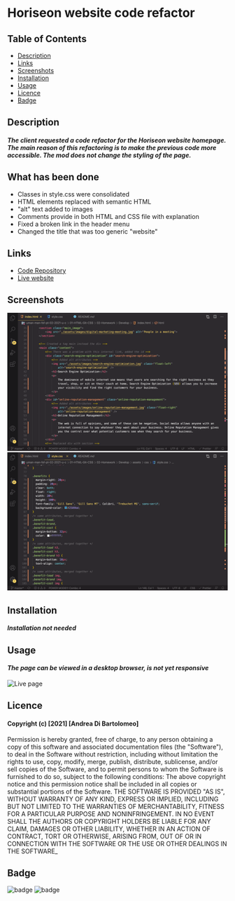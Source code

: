 # Horiseon website code refactor

## Table of Contents

* [Description](#Description)
* [Links](#links)
* [Screenshots](#Screenshots)
* [Installation](#installation)
* [Usage](#Usage)
* [Licence](#Licence)
* [Badge](#Badge)

## Description

#### _The client requested a code refactor for the Horiseon website homepage. The main reason of this refactoring is to make the previous code more accessible. The mod does not change the styling of the page._

## What has been done
* Classes in style.css were consolidated
* HTML elements replaced with semantic HTML
* "alt" text added to images
* Comments provide in both HTML and CSS file with explanation
* Fixed a broken link in the header menu
* Changed the title that was too generic "website"

## Links
* [Code Repository](https://github.com/Lloret82/Horiseon_Code_Refactor)
* [Live website](https://lloret82.github.io/Horiseon_Code_Refactor/)

## Screenshots
![HTML code](/assets/Screenshots/Screenshot_2.png)
![CSS code](/assets/Screenshots/Screenshot_1.png)

## Installation

#### _Installation not needed_

## Usage

#### _The page can be viewed in a desktop browser, is not yet responsive_

![Live page](/assets/Screenshots/Screenshot_3.png)


## Licence

#### Copyright (c) [2021] [Andrea Di Bartolomeo]
Permission is hereby granted, free of charge, to any person obtaining a copy
of this software and associated documentation files (the "Software"), to deal
in the Software without restriction, including without limitation the rights
to use, copy, modify, merge, publish, distribute, sublicense, and/or sell
copies of the Software, and to permit persons to whom the Software is
furnished to do so, subject to the following conditions:
The above copyright notice and this permission notice shall be included in all
copies or substantial portions of the Software.
THE SOFTWARE IS PROVIDED "AS IS", WITHOUT WARRANTY OF ANY KIND, EXPRESS OR
IMPLIED, INCLUDING BUT NOT LIMITED TO THE WARRANTIES OF MERCHANTABILITY,
FITNESS FOR A PARTICULAR PURPOSE AND NONINFRINGEMENT. IN NO EVENT SHALL THE
AUTHORS OR COPYRIGHT HOLDERS BE LIABLE FOR ANY CLAIM, DAMAGES OR OTHER
LIABILITY, WHETHER IN AN ACTION OF CONTRACT, TORT OR OTHERWISE, ARISING FROM,
OUT OF OR IN CONNECTION WITH THE SOFTWARE OR THE USE OR OTHER DEALINGS IN THE
SOFTWARE_

## Badge
![badge](https://img.shields.io/amo/rating/5?style=plastic)
![badge](https://img.shields.io/github/release-date/Lloret82/Horiseon_Code_Refactor_Homework_1)

